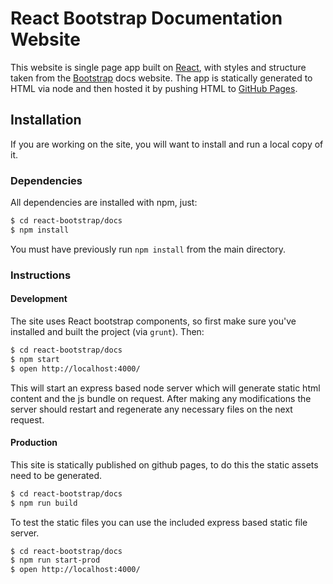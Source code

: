 # React Bootstrap Documentation Website

This website is single page app built on [React](http://facebook.github.io/react/), with styles and structure taken from the [Bootstrap](http://getbootstrap.com/) docs website.
The app is statically generated to HTML via node and then hosted it by pushing HTML to [GitHub Pages](http://pages.github.com/).

## Installation

If you are working on the site, you will want to install and run a local copy of it.

### Dependencies

All dependencies are installed with npm, just:

```sh
$ cd react-bootstrap/docs
$ npm install
```

You must have previously run `npm install` from the main directory. 

### Instructions

#### Development

The site uses React bootstrap components, so first make sure you've installed and built the project (via `grunt`). Then:

```sh
$ cd react-bootstrap/docs
$ npm start
$ open http://localhost:4000/
```

This will start an express based node server which will generate static html content and the js bundle on request. After making any modifications the server should restart and regenerate any necessary files on the next request.

#### Production

This site is statically published on github pages, to do this the static assets need to be generated.

```sh
$ cd react-bootstrap/docs
$ npm run build
```

To test the static files you can use the included express based static file server.

```sh
$ cd react-bootstrap/docs
$ npm run start-prod
$ open http://localhost:4000/
```
